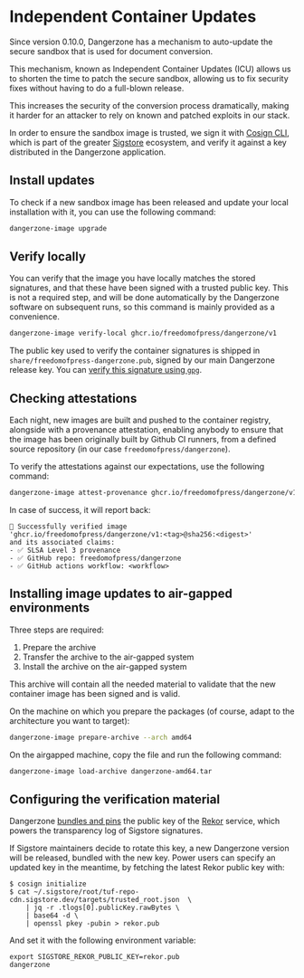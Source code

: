 # Independent Container Updates

Since version 0.10.0, Dangerzone has a mechanism to auto-update the secure sandbox that is used for document conversion.

This mechanism, known as Independent Container Updates (ICU) allows us to shorten the time to patch the secure sandbox, allowing us to fix security fixes without having to do a full-blown release.

This increases the security of the conversion process dramatically, making it harder for an attacker to rely on known and patched exploits in our stack.

In order to ensure the sandbox image is trusted, we sign it with [Cosign CLI](https://github.com/sigstore/cosign), which is part of the greater [Sigstore](https://www.sigstore.dev/) ecosystem, and verify it against a key distributed in the Dangerzone application.

## Install updates

To check if a new sandbox image has been released and update your local installation with it, you can use the following command:

```bash
dangerzone-image upgrade
```

## Verify locally

You can verify that the image you have locally matches the stored signatures, and that these have been signed with a trusted public key. This is not a required step, and will be done automatically by the Dangerzone software on subsequent runs, so this command is mainly provided as a convenience.

```bash
dangerzone-image verify-local ghcr.io/freedomofpress/dangerzone/v1
```

The public key used to verify the container signatures is shipped in `share/freedomofpress-dangerzone.pub`, signed by our main Dangerzone release key. You can [verify this signature using `gpg`](https://github.com/freedomofpress/dangerzone/blob/main/INSTALL.md#verifying-pgp-signatures).

## Checking attestations

Each night, new images are built and pushed to the container registry, alongside
with a provenance attestation, enabling anybody to ensure that the image has
been originally built by Github CI runners, from a defined source repository (in our case `freedomofpress/dangerzone`).

To verify the attestations against our expectations, use the following command:

```bash
dangerzone-image attest-provenance ghcr.io/freedomofpress/dangerzone/v1 --repository freedomofpress/dangerzone
```

In case of success, it will report back:

```
🎉 Successfully verified image
'ghcr.io/freedomofpress/dangerzone/v1:<tag>@sha256:<digest>'
and its associated claims:
- ✅ SLSA Level 3 provenance
- ✅ GitHub repo: freedomofpress/dangerzone
- ✅ GitHub actions workflow: <workflow>
```

## Installing image updates to air-gapped environments

Three steps are required:

1. Prepare the archive
2. Transfer the archive to the air-gapped system
3. Install the archive on the air-gapped system

This archive will contain all the needed material to validate that the new container image has been signed and is valid.

On the machine on which you prepare the packages (of course, adapt to the architecture you want to target):

```bash
dangerzone-image prepare-archive --arch amd64
```

On the airgapped machine, copy the file and run the following command:

```bash
dangerzone-image load-archive dangerzone-amd64.tar
```

## Configuring the verification material

Dangerzone [bundles and pins](https://github.com/freedomofpress/dangerzone/issues/1280#issuecomment-3422977474)
the public key of the [Rekor](https://docs.sigstore.dev/logging/overview/)
service, which powers the transparency log of Sigstore signatures.

If Sigstore maintainers decide to rotate this key, a new Dangerzone version will
be released, bundled with the new key. Power users can specify an updated key in
the meantime, by fetching the latest Rekor public key with:

```
$ cosign initialize
$ cat ~/.sigstore/root/tuf-repo-cdn.sigstore.dev/targets/trusted_root.json  \
    | jq -r .tlogs[0].publicKey.rawBytes \
    | base64 -d \
    | openssl pkey -pubin > rekor.pub
```

And set it with the following environment variable:

```
export SIGSTORE_REKOR_PUBLIC_KEY=rekor.pub
dangerzone
```
